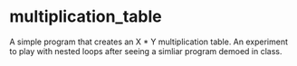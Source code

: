 # multiplication_table
A simple program that creates an X * Y multiplication table. An experiment to play with nested loops after seeing a simliar program demoed in class. 
